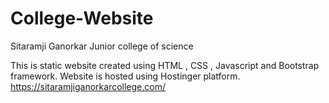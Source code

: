 # College-Website
Sitaramji Ganorkar Junior college of science 

This is static website created using HTML , CSS , Javascript and Bootstrap framework.
Website is hosted using Hostinger platform.
https://sitaramjiganorkarcollege.com/
